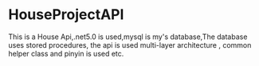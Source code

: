 # HouseProjectAPI
This is a House Api,.net5.0 is used,mysql is my's database,The database uses stored procedures,
the api is used multi-layer architecture , common helper class and pinyin is used etc.
